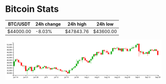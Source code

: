 # Bitcoin Stats

BTC/USDT|24h change|24h high|24h low|
|---|---|---|---|
|$44000.00|-8.03%|$47843.76|$43600.00|

<img src="./chart.svg">
